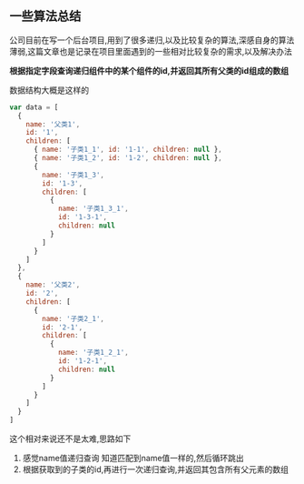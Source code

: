 ## 一些算法总结

公司目前在写一个后台项目,用到了很多递归,以及比较复杂的算法,深感自身的算法薄弱,这篇文章也是记录在项目里面遇到的一些相对比较复杂的需求,以及解决办法





**根据指定字段查询递归组件中的某个组件的id,并返回其所有父类的id组成的数组**

数据结构大概是这样的

```JavaScript
var data = [
  {
    name: '父类1',
    id: '1',
    children: [
      { name: '子类1_1', id: '1-1', children: null },
      { name: '子类1_2', id: '1-2', children: null },
      {
        name: '子类1_3',
        id: '1-3',
        children: [
          {
            name: '子类1_3_1',
            id: '1-3-1',
            children: null
          }
        ]
      }
    ]
  },
  {
    name: '父类2',
    id: '2',
    children: [
      {
        name: '子类2_1',
        id: '2-1',
        children: [
          {
            name: '子类1_2_1',
            id: '1-2-1',
            children: null
          }
        ]
      }
    ]
  }
]
```



这个相对来说还不是太难,思路如下

1. 感觉name值递归查询 知道匹配到name值一样的,然后循环跳出
2. 根据获取到的子类的id,再进行一次递归查询,并返回其包含所有父元素的数组



